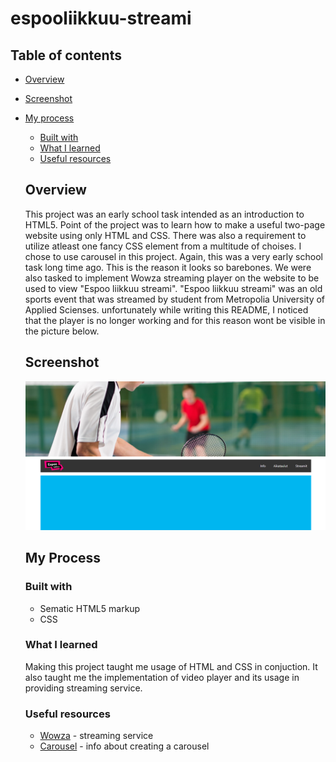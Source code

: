# espooliikkuu-streami

## Table of contents

- [Overview](#overview)
- [Screenshot](#screenshot)
- [My process](#my-process)
  - [Built with](#built-with)
  - [What I learned](#what-i-learned)
  - [Useful resources](#useful-resources)

  ## Overview

  This project was an early school task intended as an introduction to HTML5. Point of the project was to learn how to make a useful two-page website using only HTML and CSS. There was also a requirement to utilize atleast one fancy CSS element from a multitude of choises. I chose to use carousel in this project. Again, this was a very early school task long time ago. This is the reason it looks so barebones. We were also tasked to implement Wowza streaming player on the website to be used to view "Espoo liikkuu streami". "Espoo liikkuu streami" was an old sports event that was streamed by student from Metropolia University of Applied Scienses. unfortunately while writing this README, I noticed that the player is no longer working and for this reason wont be visible in the picture below.

  ## Screenshot

  ![Preview for the website](./wowza/kuva-sivusta.PNG)

  ## My Process

  ### Built with

  - Sematic HTML5 markup
  - CSS

  ### What I learned

  Making this project taught me usage of HTML and CSS in conjuction. It also taught me the implementation of video player and its usage in providing streaming service.

  ### Useful resources

  - [Wowza](https://www.wowza.com/) - streaming service
  - [Carousel](https://www.w3schools.com/howto/howto_js_slideshow.asp) - info about creating a carousel